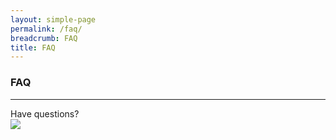 ```yaml
---
layout: simple-page
permalink: /faq/
breadcrumb: FAQ
title: FAQ
---
```


### FAQ
---
Have questions? <br>
<a href="https://va.ecitizen.gov.sg/cfp/customerPages/mlaw/explorefaq.aspx"><img src="https://raw.githubusercontent.com/isomerpages/mlaw-acd/minlawjh-patch-1/images/mlaw-faq.png"></a>
